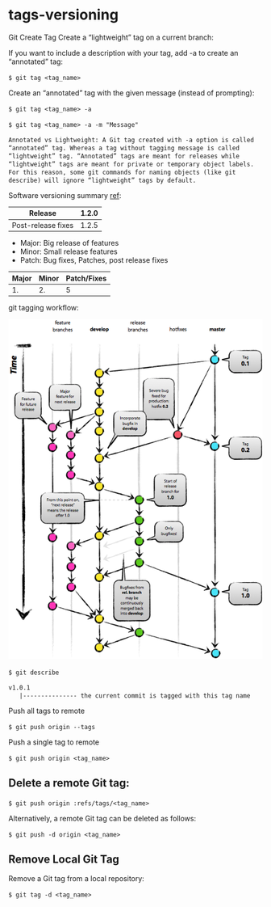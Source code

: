# tags-versioning

Git Create Tag
Create a “lightweight” tag on a current branch:

If you want to include a description with your tag, add -a to create an “annotated” tag:

`$ git tag <tag_name>`


Create an “annotated” tag with the given message (instead of prompting):

`$ git tag <tag_name> -a`

`$ git tag <tag_name> -a -m "Message"`


```
Annotated vs Lightweight: A Git tag created with -a option is called “annotated” tag. Whereas a tag without tagging message is called “lightweight” tag. “Annotated” tags are meant for releases while “lightweight” tags are meant for private or temporary object labels. For this reason, some git commands for naming objects (like git describe) will ignore “lightweight” tags by default.
```

Software versioning summary [ref](https://en.wikipedia.org/wiki/Software_versioning):

|Release	|1.2.0	
--|   --|   
|Post-release fixes	|1.2.5

- Major: Big release of features
- Minor: Small release features
- Patch: Bug fixes, Patches, post release fixes

|Major |Minor |Patch/Fixes
--| --| --|
|1. |2. |5

git tagging workflow:

![workflow](./git_tagging.png)

`$ git describe`

```
v1.0.1
   |--------------- the current commit is tagged with this tag name
```

Push all tags to remote

`$ git push origin --tags`


Push a single tag to remote

`$ git push origin <tag_name>`

## Delete a remote Git tag:

`$ git push origin :refs/tags/<tag_name>`

Alternatively, a remote Git tag can be deleted as follows:

`$ git push -d origin <tag_name>`

## Remove Local Git Tag
Remove a Git tag from a local repository:

`$ git tag -d <tag_name>`
